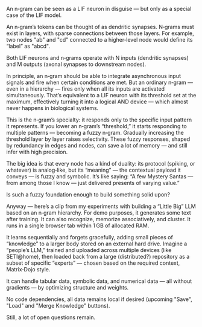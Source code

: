 An n‑gram can be seen as a LIF neuron in disguise — but only as a special case of the LIF model.

An n‑gram’s tokens can be thought of as dendritic synapses. N‑grams must exist in layers, with sparse connections between those layers. For example, two nodes "ab" and "cd" connected to a higher‑level node would define its “label” as "abcd".

Both LIF neurons and n‑grams operate with N inputs (dendritic synapses) and M outputs (axonal synapses to downstream nodes).

In principle, an n‑gram should be able to integrate asynchronous input signals and fire when certain conditions are met. But an ordinary n‑gram — even in a hierarchy — fires only when all its inputs are activated simultaneously. That’s equivalent to a LIF neuron with its threshold set at the maximum, effectively turning it into a logical AND device — which almost never happens in biological systems.

This is the n‑gram’s specialty: it responds only to the specific input pattern it represents. If you lower an n‑gram’s “threshold,” it starts responding to multiple patterns — becoming a fuzzy n‑gram. Gradually increasing the threshold layer by layer raises selectivity. These fuzzy responses, shaped by redundancy in edges and nodes, can save a lot of memory — and still infer with high precision.

The big idea is that every node has a kind of duality: its protocol (spiking, or whatever) is analog‑like, but its “meaning” — the contextual payload it conveys — is fuzzy and symbolic.
It’s like saying: “A few Mystery Santas — from among those I know — just delivered presents of varying value.”

Is such a fuzzy foundation enough to build something solid upon?

Anyway — here’s a clip from my experiments with building a “Little Big” LLM based on an n‑gram hierarchy. For demo purposes, it generates some text after training. It can also recognize, memorize associatively, and cluster.
It runs in a single browser tab within 1 GB of allocated RAM.

It learns sequentially and forgets gracefully, adding small pieces of “knowledge” to a larger body stored on an external hard drive. Imagine a “people’s LLM,” trained and uploaded across multiple devices (like SETI@home), then loaded back from a large (distributed?) repository as a subset of specific “experts” — chosen based on the required context, Matrix‑Dojo style.

It can handle tabular data, symbolic data, and numerical data — all without gradients — by optimizing structure and weights.

No code dependencies, all data remains local if desired (upcoming "Save", "Load" and "Merge Knowledge" buttons).

Still, a lot of open questions remain.
